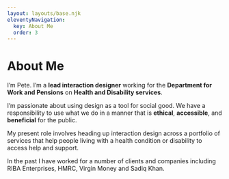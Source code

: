 ```yaml
---
layout: layouts/base.njk
eleventyNavigation:
  key: About Me
  order: 3
---
```

# About Me

I’m Pete. I’m a **lead interaction designer** working for the **Department for Work and Pensions** on **Health and Disability services**.

I’m passionate about using design as a tool for social good. We have a responsibility to use what we do in a manner that is **ethical**, **accessible**, and **beneficial** for the public.

My present role involves heading up interaction design across a portfolio of services that help people living with a health condition or disability to access help and support.

In the past I have worked for a number of clients and companies including RIBA Enterprises, HMRC, Virgin Money and Sadiq Khan.
